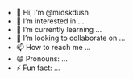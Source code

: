 - 👋 Hi, I’m @midskdush
- 👀 I’m interested in ...
- 🌱 I’m currently learning ...
- 💞️ I’m looking to collaborate on ...
- 📫 How to reach me ...
- 😄 Pronouns: ...
- ⚡ Fun fact: ...

<!---
midskdush/midskdush is a ✨ special ✨ repository because its `README.md` (this file) appears on your GitHub profile.
You can click the Preview link to take a look at your changes.
--->
